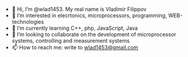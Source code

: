 - 👋 Hi, I’m @wlad1453. My real name is Vladimir Filippov
- 👀 I’m interested in elecrtonics, microprocessors, programming, WEB-technologies
- 🌱 I’m currently learning C++, php, JavaScript, Java
- 💞️ I’m looking to collaborate on the development of microprocessor systems, controlling and measurement systems
- 📫 How to reach me: write to wlad1453@gmail.com

<!---
wlad1453/wlad1453 is a ✨ special ✨ repository because its `README.md` (this file) appears on your GitHub profile.
You can click the Preview link to take a look at your changes.
--->
